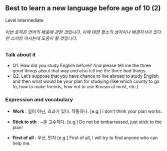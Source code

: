 ## Best to learn a new language before age of 10 (2)
Level Intermediate
###### 이번 토픽은 언어의 배움에 관한 것입니다. 이에 대한 평소의 생각이나 배경지식이 있다면 스피킹 하시는데 도움이 될 것입니다.

### Talk about it
- Q1. How did you study English before? And please tell me the three good things about that way and also tell me the three bad things. - Q2. Let’s suppose that you have chance to live abroad to study English and then what would be your plan for studying (like which county to go to, how to make friends, how not to use Korean at most, etc.)
### Expression and vocabulary
- **Work** : 일이 아닌, 효과가 있다. 작동하다.
 [e.g.] I don’t think your plan works.

- **Stick to sth** : ~을 고수하다.
 [e.g.] Do not be embarrassed, just stick to the plan!

- **First of all** : 우선, 먼저
 [e.g.] First of all, I will try to find anyone who can help me.


